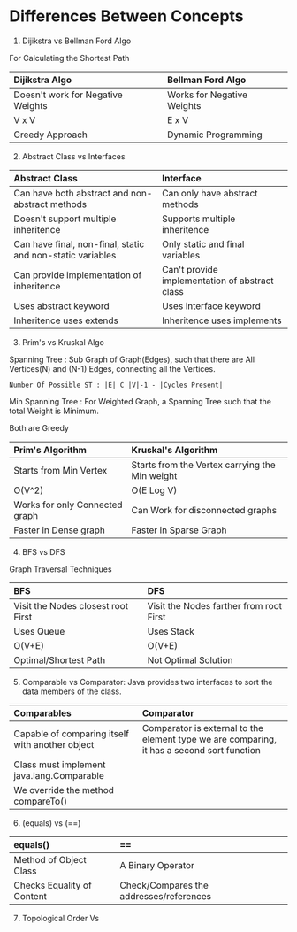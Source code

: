 # Differences Between Concepts

1. Dijikstra vs Bellman Ford Algo

For Calculating the Shortest Path

|Dijikstra Algo|Bellman Ford Algo|
|:---|:---|
|Doesn't work for Negative Weights|Works for Negative Weights|
|V x V|E x V|
|Greedy Approach|Dynamic Programming|

2. Abstract Class vs Interfaces

|Abstract Class|Interface|
|:---|:---|
|Can have both abstract and non-abstract methods|Can only have abstract methods|
|Doesn't support multiple inheritence|Supports multiple inheritence|
|Can have final, non-final, static and non-static variables|Only static and final variables|
|Can provide implementation of inheritence|Can't provide implementation of abstract class|
|Uses abstract keyword|Uses interface keyword|
|Inheritence uses extends|Inheritence uses implements|

3. Prim's vs Kruskal Algo

Spanning Tree : Sub Graph of Graph(Edges), such that there are All Vertices(N) and (N-1) Edges, connecting all the Vertices.

```
Number Of Possible ST : |E| C |V|-1 - |Cycles Present|
```

Min Spanning Tree : For Weighted Graph, a Spanning Tree such that the total Weight is Minimum.

Both are Greedy

|Prim's Algorithm|Kruskal's Algorithm|
|:---|:---|
|Starts from Min Vertex|Starts from the Vertex carrying the Min weight|
|O(V^2)|O(E Log V)|
|Works for only Connected graph|Can Work for disconnected graphs|
|Faster in Dense graph|Faster in Sparse Graph|

4. BFS vs DFS

Graph Traversal Techniques

|BFS|DFS|
|:---|:---|
|Visit the Nodes closest root First|Visit the Nodes farther from root First|
|Uses Queue|Uses Stack|
|O(V+E)|O(V+E)|
|Optimal/Shortest Path|Not Optimal Solution|

5. Comparable vs Comparator: Java provides two interfaces to sort the data members of the class.

|Comparables|Comparator|
|:---|:---|
|Capable of comparing itself with another object|Comparator is external to the element type we are comparing, it has a second sort function|
|Class must implement java.lang.Comparable||
|We override the method compareTo()||

6. (equals) vs (==)

|equals()|==|
|:---|:---|
|Method of Object Class|A Binary Operator|
|Checks Equality of Content|Check/Compares the addresses/references|

7. Topological Order Vs